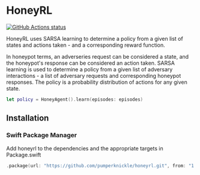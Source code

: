 # HoneyRL

<p align="left">
  <a href="https://github.com/pumperknickle/honeyrl/actions?query=workflow%3ABuild"><img alt="GitHub Actions status" src="https://github.com/pumperknickle/honeyrl/workflows/Build/badge.svg"></a>
</p>

HoneyRL uses SARSA learning to determine a policy from a given list of states and actions taken - and a corresponding reward function.

In honeypot terms, an adverseries request can be considered a state, and the honeypot's response can be considered an action taken. SARSA learning is used to determine a policy from a given list of adversary interactions - a list of adversary requests and corresponding honeypot responses. The policy is a probability distribution of actions for any given state.

```swift
let policy = HoneyAgent().learn(episodes: episodes)
```

## Installation
### Swift Package Manager

Add honeyrl to the dependencies and the appropriate targets in Package.swift
```swift
.package(url: "https://github.com/pumperknickle/honeyrl.git", from: "1.0.0")
```

